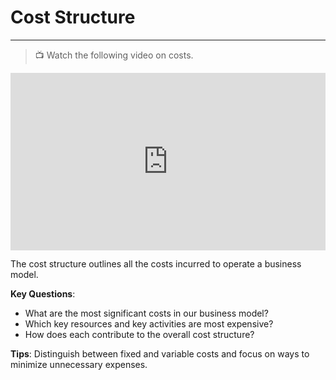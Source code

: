 # Cost Structure

---

> 📺 Watch the following video on costs.

<div style="position: relative; padding-bottom: 56.25%; height: 0;"><iframe src="https://www.youtube.com/embed/iXbz1lMNd7I?si=rU0XLu2lkTCJmHcT"  title="YouTube video player" frameborder="0" allow="accelerometer; autoplay; clipboard-write; encrypted-media; gyroscope; picture-in-picture" allowfullscreen style="position: absolute; top: 0; left: 0; width: 100%; height: 100%;"></iframe></div>

The cost structure outlines all the costs incurred to operate a business model. 

**Key Questions**: 

- What are the most significant costs in our business model?
- Which key resources and key activities are most expensive?
- How does each contribute to the overall cost structure?

**Tips**: Distinguish between fixed and variable costs and focus on ways to minimize unnecessary expenses. 
